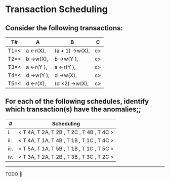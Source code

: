 # Transaction Scheduling

## Consider the following transactions:

|T#| A | B | C |
|-----------|---|---|---|
|T1=<|a ←r(X),|(a + 1) →w(X),|c>|
|T2=<|b →w(X),|b →w(Y ),|c>|
|T3=<|a ←r(Y ),|a ←r(Y ),|c>|
|T4=<|d →w(Y ),|d →w(X),|c>|
|T5=<|d ←r(X),|(d ×2) →w(X),|c>|
    
## For each of the following schedules, identify which transaction(s) have the anomalies;;

| # | Scheduling |
|---|-------------|
|i. |< T 4A, T 2A, T 2B , T 2C , T 4B , T 4C >|
|ii.|< T 4A, T 1A, T 4B , T 1B , T 1C , T 4C >|
|iii.|< T 5A, T 1A, T 5B , T 1B , T 1C , T 5C >|
|iv.|< T 3A, T 2A, T 2B , T 3B , T 3C , T 2C >|

---

TODO 🙈
